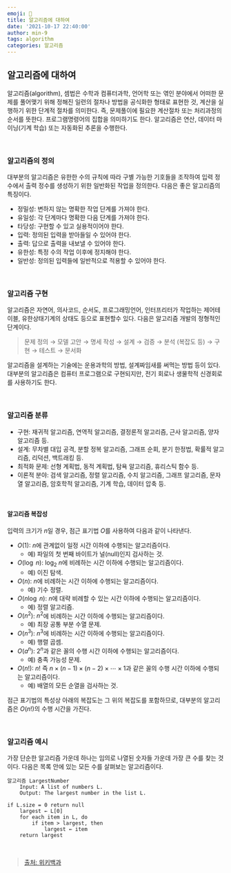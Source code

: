 ```yaml
---
emoji: 🔗
title: 알고리즘에 대하여
date: '2021-10-17 22:40:00'
author: min-9
tags: algorithm
categories: 알고리즘
---
```


## 알고리즘에 대하여

알고리즘(algorithm), 셈법은 수학과 컴퓨터과학, 언어학 또는 엮인 분야에서 어떠한 문제를 풀어맺기 위해 정해진 일련의 절차나 방법을 공식화한 형태로 표현한 것, 계산을 실행하기 위한 단계적 절차를 의미한다. 즉, 문제풀이에 필요한 계산절차 또는 처리과정의 순서를 뜻한다. 프로그램명령어의 집합을 의미하기도 한다.
알고리즘은 연산, 데이터 마이닝(기계 학습) 또는 자동화된 추론을 수행한다.

<br>

### 알고리즘의 정의

대부분의 알고리즘은 유한한 수의 규칙에 따라 구별 가능한 기호들을 조작하여 입력 정수에서 출력 정수를 생성하기 위한 일반화된 작업을 정의한다. 다음은 좋은 알고리즘의 특징이다.

- 정밀성: 변하지 않는 명확한 작업 단계를 가져야 한다.
- 유일성: 각 단계마다 명확한 다음 단계를 가져야 한다.
- 타당성: 구현할 수 있고 실용적이어야 한다.
- 입력: 정의된 입력을 받아들일 수 있어야 한다.
- 출력: 답으로 출력을 내보낼 수 있어야 한다.
- 유한성: 특정 수의 작업 이후에 정지해야 한다.
- 일반성: 정의된 입력들에 일반적으로 적용할 수 있어야 한다.

<br>

### 알고리즘 구현

알고리즘은 자연어, 의사코드, 순서도, 프로그래밍언어, 인터프리터가 작업하는 제어테이블, 유한상태기계의 상태도 등으로 표현할수 있다. 다음은 알고리즘 개발의 정형적인 단계이다.

> 문제 정의 → 모델 고안 → 명세 작성 → 설계 → 검증 → 분석 (복잡도 등) → 구현 → 테스트 → 문서화

알고리즘을 설계하는 기술에는 운용과학의 방법, 설계짜임새를 써먹는 방법 등이 있다. 대부분의 알고리즘은 컴퓨터 프로그램으로 구현되지만, 전기 회로나 생물학적 신경회로를 사용하기도 한다.

<br>

### 알고리즘 분류

- 구현: 재귀적 알고리즘, 연역적 알고리즘, 결정론적 알고리즘, 근사 알고리즘, 양자 알고리즘 등.
- 설계: 무차별 대입 공격, 분할 정복 알고리즘, 그래프 순회, 분기 한정법, 확률적 알고리즘, 리덕션, 백트래킹 등.
- 최적화 문제: 선형 계획법, 동적 계획법, 탐욕 알고리즘, 휴리스틱 함수 등.
- 이론적 분야: 검색 알고리즘, 정렬 알고리즘, 수치 알고리즘, 그래프 알고리즘, 문자열 알고리즘, 암호학적 알고리즘, 기계 학습, 데이터 압축 등.

<br>

#### 알고리즘 복잡성

입력의 크기가 $n$일 경우, 점근 표기법 $O$를 사용하여 다음과 같이 나타낸다.

- $O(1)$: $n$에 관계없이 일정 시간 이하에 수행되는 알고리즘이다.
  - 예) 파일의 첫 번째 바이트가 널(null)인지 검사하는 것.
- $O(\log\ n)$: $\log_{2}\ n$에 비례하는 시간 이하에 수행되는 알고리즘이다.
  - 예) 이진 탐색.
- $O(n)$: $n$에 비례하는 시간 이하에 수행되는 알고리즘이다.
  - 예) 기수 정렬.
- $O(n\log\ n)$: $n$에 대략 비례할 수 있는 시간 이하에 수행되는 알고리즘이다.
  - 예) 정렬 알고리즘.
- $O(n^2)$: $n^2$에 비례하는 시간 이하에 수행되는 알고리즘이다.
  - 예) 최장 공통 부분 수열 문제.
- $O(n^3)$: $n^3$에 비례하는 시간 이하에 수행되는 알고리즘이다.
  - 예) 행렬 곱셈.
- $O(a^n)$: $2^n$과 같은 꼴의 수행 시간 이하에 수행되는 알고리즘이다.
  - 예) 충족 가능성 문제.
- $O(n!)$: $n!$ 즉 $n \times (n-1) \times (n-2) \times \cdots \times 1$과 같은 꼴의 수행 시간 이하에 수행되는 알고리즘이다.
  - 예) 배열의 모든 순열을 검사하는 것.

점근 표기법의 특성상 아래의 복잡도는 그 위의 복잡도를 포함하므로, 대부분의 알고리즘은 $O(n!)$의 수행 시간을 가진다.

<br>

### 알고리즘 예시

가장 단순한 알고리즘 가운데 하나는 임의로 나열된 숫자들 가운데 가장 큰 수를 찾는 것이다. 다음은 목록 안에 있는 모든 수를 살펴보는 알고리즘이다.

```
알고리즘 LargestNumber
    Input: A list of numbers L.
    Output: The largest number in the list L.
```

```
if L.size = 0 return null
    largest ← L[0]
    for each item in L, do
        if item > largest, then
            largest ← item
    return largest
```

<br>

> [출처: 위키백과](https://ko.wikipedia.org/wiki/알고리즘)

```toc

```

